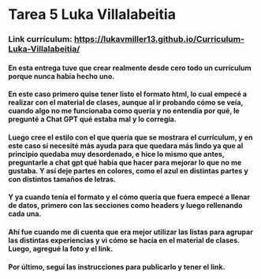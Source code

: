 # Tarea 5 Luka Villalabeitia 

### Link currículum: https://lukavmiller13.github.io/Curriculum-Luka-Villalabeitia/

#### En esta entrega tuve que crear realmente desde cero todo un currículum porque nunca había hecho uno. 

#### En este caso primero quise tener listo el formato html, lo cual empecé a realizar con el material de clases, aunque al ir probando cómo se veía, cuando algo no me funcionaba como quería y no entendía por qué, le pregunté a Chat GPT qué estaba mal y lo corregía.

#### Luego cree el estilo con el que quería que se mostrara el currículum, y en este caso sí necesité más ayuda para que quedara más lindo ya que al principio quedaba muy desordenado, e hice lo mismo que antes, preguntarle a chat gpt qué había que hacer para mejorar lo que no me gustaba. Y así deje partes en colores, como el azul en distintas partes y con distintos tamaños de letras.

#### Y ya cuando tenía el formato y el cómo quería que fuera empecé a llenar de datos, primero con las secciones como headers y luego rellenando cada una. 

#### Ahí fue cuando me di cuenta que era mejor utilizar las listas para agrupar las distintas experiencias y vi cómo se hacía en el material de clases. Luego, agregué la foto y el link.

#### Por último, seguí las instrucciones para publicarlo y tener el link.